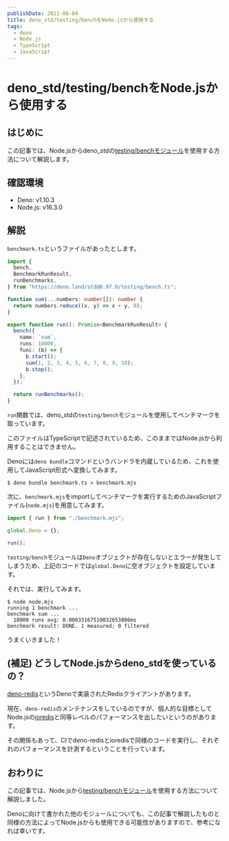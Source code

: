 ```yaml
---
publishDate: 2021-06-04
title: deno_std/testing/benchをNode.jsから使用する
tags:
  - deno
  - Node.js
  - TypeScript
  - JavaScript
---
```


# deno_std/testing/benchをNode.jsから使用する

## はじめに

この記事では、Node.jsからdeno_stdの[testing/benchモジュール](https://github.com/denoland/deno_std/tree/main/testing)を使用する方法について解説します。

## 確認環境

* Deno: v1.10.3
* Node.js: v16.3.0

## 解説

`benchmark.ts`というファイルがあったとします。

```typescript
import {
  bench,
  BenchmarkRunResult,
  runBenchmarks,
} from "https://deno.land/std@0.97.0/testing/bench.ts";

function sum(...numbers: number[]): number {
  return numbers.reduce((x, y) => x + y, 0);
}

export function run(): Promise<BenchmarkRunResult> {
  bench({
    name: `sum`,
    runs: 10000,
    func: (b) => {
      b.start();
      sum(1, 2, 3, 4, 5, 6, 7, 8, 9, 10);
      b.stop();
    },
  });

  return runBenchmarks();
}
```

`run`関数では、deno_stdの`testing/bench`モジュールを使用してベンチマークを取っています。

このファイルはTypeScriptで記述されているため、このままではNode.jsから利用することはできません。

Denoには`deno bundle`コマンドというバンドラを内蔵しているため、これを使用してJavaScript形式へ変換してみます。

```shell
$ deno bundle benchmark.ts > benchmark.mjs
```

次に、`benchmark.mjs`をimportしてベンチマークを実行するためのJavaScriptファイル(`node.mjs`)を用意してみます。

```javascript
import { run } from "./benchmark.mjs";

global.Deno = {};

run();
```

`testing/bench`モジュールは`Deno`オブジェクトが存在しないとエラーが発生してしまうため、上記のコードでは`global.Deno`に空オブジェクトを設定しています。

それでは、実行してみます。

```shell
$ node node.mjs
running 1 benchmark ...
benchmark sum ...
  10000 runs avg: 0.00033167510032653806ms
benchmark result: DONE. 1 measured; 0 filtered
```

うまくいきました！

## (補足) どうしてNode.jsからdeno_stdを使っているの？

[deno-redis](https://github.com/denodrivers/redis)というDenoで実装されたRedisクライアントがあります。

現在、`deno-redis`のメンテナンスをしているのですが、個人的な目標としてNode.jsの[ioredis](https://github.com/luin/ioredis)と同等レベルのパフォーマンスを出したいというのがあります。

その関係もあって、CIでdeno-redisとioredisで同様のコードを実行し、それぞれのパフォーマンスを計測するということを行っています。

## おわりに

この記事では、Node.jsから[testing/benchモジュール](https://github.com/denoland/deno_std/tree/main/testing)を使用する方法について解説しました。

Denoに向けて書かれた他のモジュールについても、この記事で解説したものと同様の方法によってNode.jsからも使用できる可能性がありますので、参考になれば幸いです。
